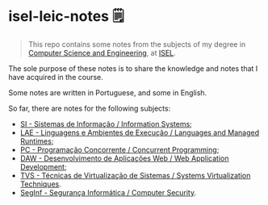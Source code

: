 # isel-leic-notes 🗒️

> This repo contains some notes from the subjects of my degree in [Computer Science and Engineering](https://www.isel.pt/en/curso/bsc-degree/computer-science-and-computer-engineering), at [ISEL](https://www.isel.pt/).

The sole purpose of these notes is to share the knowledge and notes that I have acquired in the course.

Some notes are written in Portuguese, and some in English.

So far, there are notes for the following subjects:

* [SI - Sistemas de Informação / Information Systems](./si);
* [LAE - Linguagens e Ambientes de Execução / Languages and Managed Runtimes](./lae);
* [PC -  Programação Concorrente / Concurrent Programming](./pc);
* [DAW - Desenvolvimento de Aplicações Web / Web Application Development](./daw);
* [TVS - Técnicas de Virtualização de Sistemas / Systems Virtualization Techniques](./tvs).
* [SegInf - Segurança Informática / Computer Security](./seginf).
